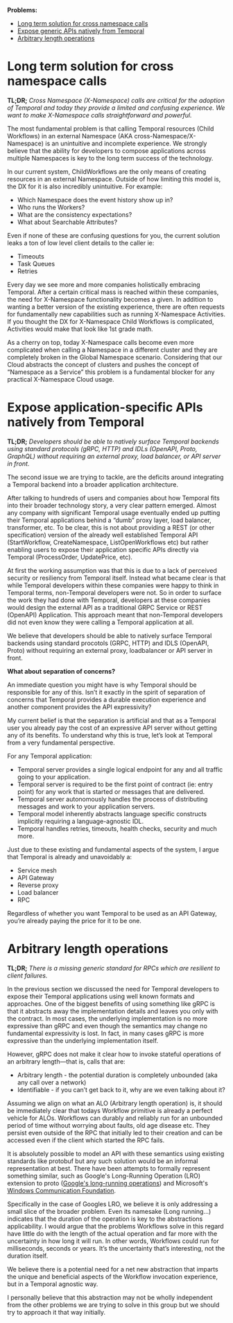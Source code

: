 **Problems:**

- [Long term solution for cross namespace calls](#long-term-solution-for-cross-namespace-calls)
- [Expose generic APIs natively from Temporal](#expose-generic-apis-natively-from-temporal)
- [Arbitrary length operations](#arbitrary-length-operations)

# Long term solution for cross namespace calls

**TL;DR;** *Cross Namespace (X-Namespace) calls are critical for the adoption of Temporal and today they provide a limited and confusing experience. We want to make X-Namespace calls straightforward and powerful.*

The most fundamental problem is that calling Temporal resources (Child Workflows) in an external Namespace (AKA cross-Namespace/X-Namespace) is an unintuitive and incomplete experience. We strongly believe that the ability for developers to compose applications across multiple Namespaces is key to the long term success of the technology.

In our current system, ChildWorkflows are the only means of creating resources in an external Namespace. Outside of how limiting this model is, the DX for it is also incredibly unintuitive. For example:

- Which Namespace does the event history show up in?
- Who runs the Workers?
- What are the consistency expectations?
- What about Searchable Attributes?

Even if none of these are confusing questions for you, the current solution leaks a ton of low level client details to the caller ie:

- Timeouts
- Task Queues
- Retries

Every day we see more and more companies holistically embracing Temporal. After a certain critical mass is reached within these companies, the need for X-Namespace functionality becomes a given. In addition to wanting a better version of the existing experience, there are often requests for fundamentally new capabilities such as running X-Namespace Activities. If you thought the DX for X-Namespace Child Workflows is complicated, Activities would make that look like 1st grade math.

As a cherry on top, today X-Namespace calls become even more complicated when calling a Namespace in a different cluster and they are completely broken in the Global Namespace scenario. Considering that our Cloud abstracts the concept of clusters and pushes the concept of “Namespace as a Service” this problem is a fundamental blocker for any practical X-Namespace Cloud usage.

# Expose application-specific APIs natively from Temporal

**TL;DR;** *Developers should be able to natively surface Temporal backends using standard protocols (gRPC, HTTP) and IDLs (OpenAPI, Proto, GraphQL) without requiring an external proxy, load balancer, or API server in front.*

The second issue we are trying to tackle, are the deficits around integrating a Temporal backend into a broader application architecture. 

After talking to hundreds of users and companies about how Temporal fits into their broader technology story, a very clear pattern emerged. Almost any company with significant Temporal usage eventually ended up putting their Temporal applications behind a “dumb” proxy layer, load balancer, transformer, etc. To be clear, this is not about providing a REST (or other specification) version of the already well established Temporal API (StartWorkflow, CreateNamespace, ListOpenWorkflows etc) but rather enabling users to expose their application specific APIs directly via Temporal (ProcessOrder, UpdatePrice, etc).

At first the working assumption was that this is due to a lack of perceived security or resiliency from Temporal itself. Instead what became clear is that while Temporal developers within these companies were happy to think in Temporal terms, non-Temporal developers were not. So in order to surface the work they had done with Temporal, developers at these companies would design the external API as a traditional GRPC Service or REST (OpenAPI) Application. This approach meant that non-Temporal developers did not even know they were calling a Temporal application at all. 

We believe that developers should be able to natively surface Temporal backends using standard procotols (GRPC, HTTP) and IDLS (OpenAPI, Proto) without requiring an external proxy, loadbalancer or API server in front.

**What about separation of concerns?**

An immediate question you might have is why Temporal should be responsible for any of this. Isn’t it exactly in the spirit of separation of concerns that Temporal provides a durable execution experience and another component provides the API expressivity?

My current belief is that the separation is artificial and that as a Temporal user you already pay the cost of an expressive API server without getting any of its benefits. To understand why this is true, let’s look at Temporal from a very fundamental perspective. 

For any Temporal application:

- Temporal server provides a single logical endpoint for any and all traffic going to your application.
- Temporal server is required to be the first point of contract (ie: entry point) for any work that is started or messages that are delivered.
- Temporal server autonomously handles the process of distributing messages and work to your application servers.
- Temporal model inherently abstracts language specific constructs implicitly requiring a language-agnostic IDL.
- Temporal handles retries, timeouts, health checks, security and much more.

Just due to these existing and fundamental aspects of the system, I argue that Temporal is already and unavoidably a:

- Service mesh
- API Gateway
- Reverse proxy
- Load balancer
- RPC

Regardless of whether you want Temporal to be used as an API Gateway, you’re already paying the price for it to be one. 

# Arbitrary length operations

**TL;DR;** *There is a missing generic standard for RPCs which are resilient to client failures.*

In the previous section we discussed the need for Temporal developers to expose their Temporal applications using well known formats and approaches. One of the biggest benefits of using something like gRPC is that it abstracts away the implementation details and leaves you only with the contract. In most cases, the underlying implementation is no more expressive than gRPC and even though the semantics may change no fundamental expressivity is lost. In fact, in many cases gRPC is more expressive than the underlying implementation itself. 

However, gRPC does not make it clear how to invoke stateful operations of an arbitrary length—that is, calls that are:

- Arbitrary length - the potential duration is completely unbounded (aka any call over a network)
- Identifiable - if you can’t get back to it, why are we even talking about it?

Assuming we align on what an ALO (Arbitrary length operation) is, it should be immediately clear that todays Workflow primitive is already a perfect vehicle for ALOs. Workflows can durably and reliably run for an unbounded period of time without worrying about faults, old age disease etc. They persist even outside of the RPC that initially led to their creation and can be accessed even if the client which started the RPC fails. 

It is absolutely possible to model an API with these semantics using existing standards like protobuf but any such solution would be an informal representation at best. There have been attempts to formally represent something similar, such as Google's Long-Running Operation (LRO) extension to proto ([Google's long-running operations](https://cloud.google.com/service-infrastructure/docs/service-management/reference/rpc/google.longrunning)) and Microsoft's [Windows Communication Foundation](https://docs.microsoft.com/en-us/dotnet/framework/wcf/whats-wcf). 

Specifically in the case of Googles LRO, we believe it is only addressing a small slice of the broader problem. Even its namesake (Long running…) indicates that the duration of the operation is key to the abstractions applicability. I would argue that the problems Workflows solve in this regard have little do with the length of the actual operation and far more with the uncertainty in how long it will run. In other words, Workflows could run for milliseconds, seconds or years. It’s the uncertainty that’s interesting, not the duration itself. 

We believe there is a potential need for a net new abstraction that imparts the unique and beneficial aspects of the Workflow invocation experience, but in a Temporal agnostic way.

I personally believe that this abstraction may not be wholly independent from the other problems we are trying to solve in this group but we should try to approach it that way initially.
